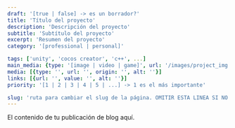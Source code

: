 ```yaml
---
draft: '[true | false] -> es un borrador?'
title: 'Título del proyecto'
description: 'Descripción del proyecto'
subtitle: 'Subtítulo del proyecto'
excerpt: 'Resumen del proyecto'
category: '[professional | personal]'

tags: ['unity', 'cocos creator', 'c++', ...]
main_media: {type: '[image | video | game]', url: '/images/project_img.webp', origin: '[remote | local]'}
media: [{type: '', url: '', origin: '', alt: ''}]
links: [{url: '', value: '', alt: ''}]
priority: '[1 | 2 | 3 | 4 | 5 | ...] -> 1 es el más importante'

slug: 'ruta para cambiar el slug de la página. OMITIR ESTA LINEA SI NO SE QUIERE CAMBIAR'
---
```


El contenido de tu publicación de blog aquí.
